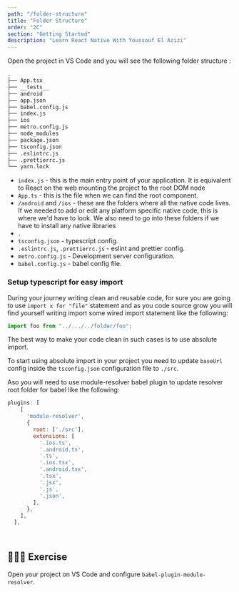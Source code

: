 ```yaml
---
path: "/folder-structure"
title: "Folder Structure"
order: "2C"
section: "Getting Started"
description: "Learn React Native With Youssouf El Azizi"
---
```


Open the project in VS Code and you will see the following folder structure :

```bash
.
├── App.tsx
├── __tests__
├── android
├── app.json
├── babel.config.js
├── index.js
├── ios
├── metro.config.js
├── node_modules
├── package.json
├── tsconfig.json
├── .eslintrc.js
├── .prettierrc.js
└── yarn.lock
```

- `index.js` - this is the main entry point of your application. It is equivalent to React on the web mounting the project to the root DOM node
- `App.ts` - this is the file when we can find the root component.
- `/android` and `/ios` - these are the folders where all the native code lives. If we needed to add or edit any platform specific native code, this is where we'd have to look. We also need to go into these folders if we have to install any native libraries
- `.`
- `tsconfig.json` - typescript config.
- `.eslintrc.js`, `.prettierrc.js` - eslint and prettier config.
- `metro.config.js` - Development server configuration.
- `babel.config.js` - babel config file.

### Setup typescript for easy import

During your journey writing clean and reusable code, for sure you are going to use `import x for "file"` statement and as you code source grow you will find yourself writing import some wired import statement like the following:

```js
import foo from "../.../../folder/foo";
```

The best way to make your code clean in such cases is to use absolute import.

To start using absolute import in your project you need to update `baseUrl` config inside the `tsconfig.json` configuration file to `./src`.

Aso you will need to use module-resolver babel plugin to update resolver root folder for babel like the following:

```js
plugins: [
    [
      'module-resolver',
      {
        root: ['./src'],
        extensions: [
          '.ios.ts',
          '.android.ts',
          '.ts',
          '.ios.tsx',
          '.android.tsx',
          '.tsx',
          '.jsx',
          '.js',
          '.json',
        ],
      },
    ],
  ],




```

## 👨🏻‍💻 Exercise

Open your project on VS Code and configure `babel-plugin-module-resolver`.
